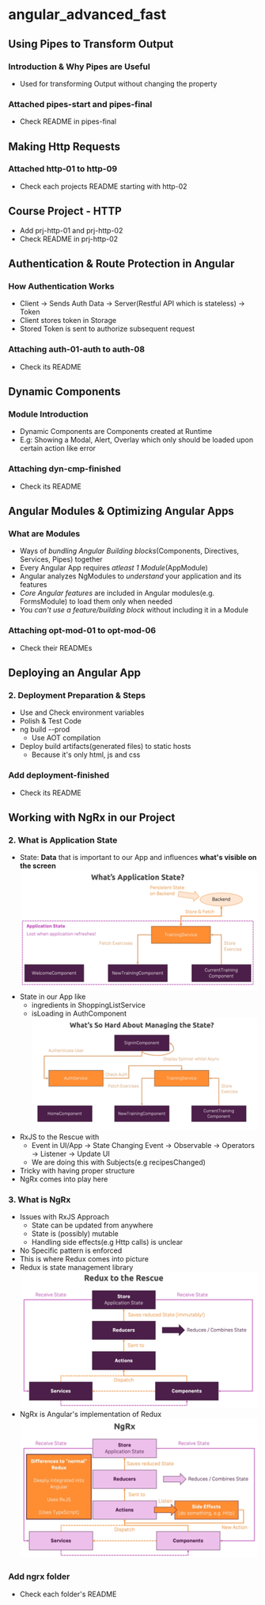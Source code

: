 # angular_advanced_fast

## Using Pipes to Transform Output

### Introduction & Why Pipes are Useful

* Used for transforming Output without changing the property

### Attached pipes-start and pipes-final

* Check README in pipes-final

## Making Http Requests

### Attached http-01 to http-09

* Check each projects README starting with http-02

## Course Project - HTTP

* Add prj-http-01 and prj-http-02
* Check README in prj-http-02

## Authentication & Route Protection in Angular

### How Authentication Works

* Client -> Sends Auth Data -> Server(Restful API which is stateless) -> Token
* Client stores token in Storage
* Stored Token is sent to authorize subsequent request

### Attaching auth-01-auth to auth-08

* Check its README

## Dynamic Components

### Module Introduction

* Dynamic Components are Components created at Runtime
* E.g: Showing a Modal, Alert, Overlay which only should be loaded upon certain action like error 

### Attaching dyn-cmp-finished

* Check its README

## Angular Modules & Optimizing Angular Apps

### What are Modules

* Ways of *bundling Angular Building blocks*(Components, Directives, Services, Pipes) together
* Every Angular App requires *atleast 1 Module*(AppModule)
* Angular analyzes NgModules to *understand* your application and its features
* *Core Angular features* are included in Angular modules(e.g. FormsModule) to load them only when needed
* You *can't use a feature/building block* without including it in a Module

### Attaching opt-mod-01 to opt-mod-06

* Check their READMEs

## Deploying an Angular App

### 2. Deployment Preparation & Steps

* Use and Check environment variables
* Polish & Test Code
* ng build --prod
  * Use AOT compilation
* Deploy build artifacts(generated files) to static hosts
  * Because it's only html, js and css

### Add deployment-finished

* Check its README

## Working with NgRx in our Project

### 2. What is Application State

* State: **Data** that is important to our App and influences **what's visible on the screen**
![state](img/state.png)
* State in our App like
  * ingredients in ShoppingListService
  * isLoading in AuthComponent
![hard state](img/hard_state.png)
* RxJS to the Rescue with
  * Event in UI/App -> State Changing Event -> Observable -> Operators -> Listener -> Update UI
  * We are doing this with Subjects(e.g recipesChanged)
* Tricky with having proper structure
* NgRx comes into play here

### 3. What is NgRx

* Issues with RxJS Approach
  * State can be updated from anywhere
  * State is (possibly) mutable
  * Handling side effects(e.g Http calls) is unclear
* No Specific pattern is enforced
* This is where Redux comes into picture
* Redux is state management library
![redux](img/redux.png)
* NgRx is Angular's implementation of Redux
![ngrx](img/ngrx.png)

### Add ngrx folder

* Check each folder's README